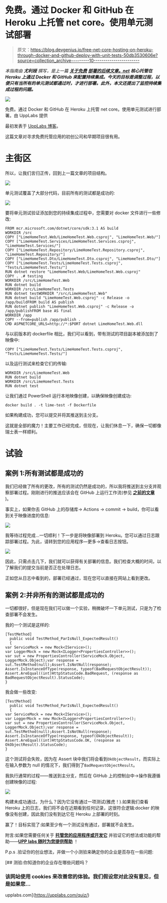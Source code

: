 # 免费。通过 Docker 和 GitHub 在 Heroku 上托管 net core。使用单元测试部署

> 原文：<https://blog.devgenius.io/free-net-core-hosting-on-heroku-through-docker-and-github-deploy-with-unit-tests-50db3530606e?source=collection_archive---------10----------------------->

*本指南由* ***尤利娅*** *撰写，是上一篇* [***关于免费***](https://upplabs.com/free-net-core-hosting-on-heroku-through-docker-and-github-guide-for-startups/) **[***部署的后续文章。net***](https://upplabs.com/skills/net/) *核心托管在 Heroku 上通过 Docker 和 GitHub 来配置持续集成。今天的目标是调整过程，以便只有当所有的单元测试都通过时，才进行部署。此外，本文还提出了监控持续集成过程的问题。***

![](img/ab0b5aed83bb4ae6a10fba767b2ca097.png)

免费。通过 Docker 和 GitHub 在 Heroku 上托管 net core。使用单元测试进行部署。由 UppLabs 提供

最初发表于 [UppLabs 博客](https://upplabs.com/blog/free-net-core-hosting-on-heroku-through-docker-and-github-deploy-with-unit-tests/)。

这篇文章对寻求免费托管应用的初创公司和早期项目很有用。

# 主街区

所以，让我们言归正传，回到上一篇文章的项目结构。

![](img/b33646909d5bf9a9502f519596c0aa80.png)

单元测试覆盖了大部分代码，目前所有的测试都是成功的:

![](img/9080b3270aecaf645a3d6e603a95b96c.png)

要将单元测试验证添加到您的持续集成过程中，您需要对 docker 文件进行一些修改:

```
FROM mcr.microsoft.com/dotnet/core/sdk:3.1 AS build
WORKDIR /src
COPY ["LimeHomeTest.Web/LimeHomeTest.Web.csproj", "LimeHomeTest.Web/"]
COPY ["LimeHomeTest.Services/LimeHomeTest.Services.csproj", "LimeHomeTest.Services/"]
COPY ["LimeHomeTest.Repository/LimeHomeTest.Repository.csproj", "LimeHomeTest.Repository/"]
COPY ["LimeHomeTest.Dto/LimeHomeTest.Dto.csproj", "LimeHomeTest.Dto/"]
COPY ["LimeHomeTest.Tests/LimeHomeTest.Tests.csproj", "Tests/LimeHomeTest.Tests/"]
RUN dotnet restore "LimeHomeTest.Web/LimeHomeTest.Web.csproj"
COPY . .# testing
WORKDIR /src/LimeHomeTest.Web
RUN dotnet build
WORKDIR /src/LimeHomeTest.Tests
RUN dotnet testWORKDIR "/src/LimeHomeTest.Web"
RUN dotnet build "LimeHomeTest.Web.csproj" -c Release -o /app/buildFROM build AS publish
RUN dotnet publish "LimeHomeTest.Web.csproj" -c Release -o /app/publishFROM base AS final
WORKDIR /app
COPY --from=publish /app/publish .
CMD ASPNETCORE_URLS=http://*:$PORT dotnet LimeHomeTest.Web.dll
```

与以前版本的 dockerfile 相比，我们可以看到，带有测试的项目副本被添加到了映像中:

```
COPY ["LimeHomeTest.Tests/LimeHomeTest.Tests.csproj", "Tests/LimeHomeTest.Tests/"]
```

以及运行测试来检查它们的传输:

```
WORKDIR /src/LimeHomeTest.Web
RUN dotnet build
WORKDIR /src/LimeHomeTest.Tests
RUN dotnet test
```

让我们通过 PowerShell 运行本地映像创建，以确保映像创建成功:

```
docker build . -t lime-test -f Dockerfile
```

如果构建成功，您可以提交并将其推送到主分支。

这就是全部的魔力！主要工作已经完成，但现在，让我们休息一下，确保一切都像瑞士表一样顺利。

# 试验

## 案例 1:所有测试都是成功的

我们已经做了所有的更改，所有的测试仍然是成功的，所以我将推送到主分支并观察部署过程。刚刚进行的推送应该会在 GitHub 上运行工作流(参见 [**之前的文章**](https://upplabs.com/blog/free-net-core-hosting-on-heroku-through-docker-and-github-guide-for-startups/) )。

事实上，如果你去 GitHub 上的存储库→ Actions → commit → build，你可以看到关于映像进度的信息:

![](img/52aec1a270be08340c7c9a5d31d21c7f.png)

我等待过程完成…一切顺利！下一步是将映像部署到 Heroku。您可以通过日志跟踪部署过程。为此，请转到您的应用程序—更多→查看日志按钮。

![](img/9c0040ae7d151d8eb5070847d22f6405.png)

因此，只需点击几下，我们就可以获得有关部署的信息。我们检查大概的时间，以了解我们的提交当前是否正在处理日志。

正如您从日志中看到的，部署已经通过，现在您可以直接在网站上看到更改。

## 案例 2:并非所有的测试都是成功的

一切都很好，但是现在我们可以做一个实验，稍微破坏一下单元测试，只是为了检查部署不会发生。

我的一个测试是这样的:

```
[TestMethod]
  public void TestMethod_ParIsNull_ExpectedResult()
  {
var ServiceMock = new Mock<IService>();
var LoggerMock = new Mock<ILogger<PropertiesController>>();
var sut = new PropertiesController(ServiceMock.Object, LoggerMock.Object);var response = sut.TestMethod(null);Assert.IsNotNull(response);
Assert.IsInstanceOfType(response, typeof(BadRequestObjectResult));
Assert.AreEqual((int)HttpStatusCode.BadRequest, (response as BadRequestObjectResult).StatusCode);
}
```

我会做一些改变:

```
[TestMethod]
  public void TestMethod_ParIsNull_ExpectedResult()
  {
var ServiceMock = new Mock<IService>();
var LoggerMock = new Mock<ILogger<PropertiesController>>();
var sut = new PropertiesController(ServiceMock.Object, LoggerMock.Object);var response = sut.TestMethod(null);Assert.IsNotNull(response);
Assert.IsInstanceOfType(response, typeof(OkObjectResult));
Assert.AreEqual((int)HttpStatusCode.OK, (response as OkObjectResult).StatusCode);
}
```

这个测试将会失败，因为在 Assert 块中我们将会看到`OkObjectResult`，而实际上在输入参数为 null 的情况下，我们得到了`BadRequestObjectResult`。

我执行通常的过程——推送到主分支，然后在 GitHub 上的控制台中→操作我遵循创建映像的过程:

![](img/27584629c8299fbb2cc4f3dce5da539d.png)

构建未成功通过。为什么？因为它没有通过一项测试(雅虎！).如果我们查看 Heroku 上的日志，我们将不会在近期看到任何记录，这很符合逻辑:docker 的映像没有创建，因此我们没有到达它在 Heroku 上部署的时刻。

赢了！目标实现了:如果至少有一个测试没有通过，部署就不会发生。

附言:如果您需要任何关于 [**托管您的应用程序或开发它**](https://upplabs.com/technical-skills/) 并验证它的想法或功能的帮助——[**UPP labs 随时为您提供帮助**](https://upplabs.com/contact-us/) ！

P.p.s .验证你的创业想法，并做一个小测验来确定你的企业是否存在一些问题:

[](https://upplabs.com/quiz/) [## 测验:你知道你的企业存在哪些问题吗？

### 该网站使用 cookies 来改善您的体验。我们假设您对此没有意见，但是如果您…

upplabs.com](https://upplabs.com/quiz/)